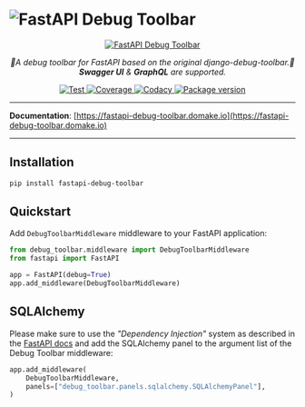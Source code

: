 # ![FastAPI](https://raw.githubusercontent.com/mongkok/fastapi-debug-toolbar/main/debug_toolbar/statics/img/icon-green.svg) Debug Toolbar

<p align="center">
    <a href="https://fastapi-debug-toolbar.domake.io">
        <img src="https://user-images.githubusercontent.com/5514990/127749737-1a2b5ce7-a191-4f8b-96e4-fe94e0a08f6f.gif" alt="FastAPI Debug Toolbar">
    </a>
</p>
<p align="center">
    <em>🐞A debug toolbar for FastAPI based on the original django-debug-toolbar.🐞</em>
    <br><em><b>Swagger UI</b> & <b>GraphQL</b> are supported.</em>
</p>
<p align="center">
<a href="https://github.com/mongkok/fastapi-debug-toolbar/actions">
    <img src="https://github.com/mongkok/fastapi-debug-toolbar/actions/workflows/test-suite.yml/badge.svg" alt="Test">
</a>
<a href="https://codecov.io/gh/mongkok/fastapi-debug-toolbar">
    <img src="https://img.shields.io/codecov/c/github/mongkok/fastapi-debug-toolbar?color=%2334D058" alt="Coverage">
</a>
<a href="https://www.codacy.com/gh/mongkok/fastapi-debug-toolbar/dashboard">
    <img src="https://app.codacy.com/project/badge/Grade/e9d8ba3973264424a3296016063b4ab5" alt="Codacy">
</a>
<a href="https://pypi.org/project/fastapi-debug-toolbar">
    <img src="https://img.shields.io/pypi/v/fastapi-debug-toolbar" alt="Package version">
</a>

---

**Documentation**: [https://fastapi-debug-toolbar.domake.io](https://fastapi-debug-toolbar.domake.io)

---

## Installation

```sh
pip install fastapi-debug-toolbar
```

## Quickstart

Add `DebugToolbarMiddleware` middleware to your FastAPI application:

```py
from debug_toolbar.middleware import DebugToolbarMiddleware
from fastapi import FastAPI

app = FastAPI(debug=True)
app.add_middleware(DebugToolbarMiddleware)
```

## SQLAlchemy

Please make sure to use the *"Dependency Injection"* system as described in the [FastAPI docs](https://fastapi.tiangolo.com/tutorial/sql-databases/#create-a-dependency) and add the SQLAlchemy panel to the argument list of the Debug Toolbar middleware:

```py
app.add_middleware(
    DebugToolbarMiddleware,
    panels=["debug_toolbar.panels.sqlalchemy.SQLAlchemyPanel"],
)
```
